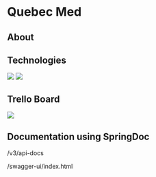 <h1>Quebec Med</h1>

<h2>About</h2>

## Technologies
<img src="https://img.shields.io/badge/Java-ED8B00?style=flat-square&for-the-badge&logo=openjdk&logoColor=white">
<img src="https://img.shields.io/badge/SpringBoot-6DB33F?style=flat-square&logo=Spring&logoColor=white">

## Trello Board
<a href="https://trello.com/b/WuQm5FxI/api-quebec-med"><img src="https://shields.io/badge/Trello-blue?logo=Trello&style=flat"></a>

## Documentation using SpringDoc
/v3/api-docs

/swagger-ui/index.html